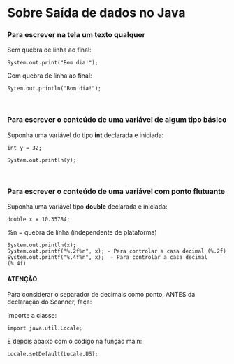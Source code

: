 <h1>Sobre Saída de dados no Java</h1>

<h3>Para escrever na tela um texto qualquer</h3>

<p>Sem quebra de linha ao final:</p>

~~~
System.out.print("Bom dia!");
~~~

<p>Com quebra de linha ao final:</p>

~~~
Sytem.out.println("Bom dia!");
~~~

<br>

<h3>Para escrever o conteúdo de uma variável de algum tipo básico</h3>
<p>Suponha uma variável do tipo <b>int</b> declarada e iniciada:</p>

~~~
int y = 32;
~~~

~~~
System.out.println(y);
~~~

<br>

<h3>Para escrever o conteúdo de uma variável com ponto flutuante</h3>
<p>Suponha uma variável tipo <b>double</b> declarada e iniciada:</p>

~~~
double x = 10.35784;
~~~

<p>%n = quebra de linha (independente de plataforma)</p>

~~~
System.out.println(x);
System.out.printf("%.2f%n", x); - Para controlar a casa decimal (%.2f)
System.out.printf("%.4f%n", x);  - Para controlar a casa decimal (%.4f)
~~~

<h4>ATENÇÃO</h4>
<p>Para considerar o separador de decimais como ponto, ANTES da declaração do Scanner, faça:</p>

<p>Importe a classe:</p>

~~~
import java.util.Locale;
~~~

<p>E depois abaixo com o código na função main:</p>

~~~
Locale.setDefault(Locale.US);
~~~

